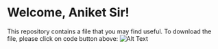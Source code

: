 # Welcome, Aniket Sir!

This repository contains a file that you may find useful. To download the file, please click on code button above:
![Alt Text](https://media.tenor.com/zZwhISRsAnQAAAAM/code.gif)
